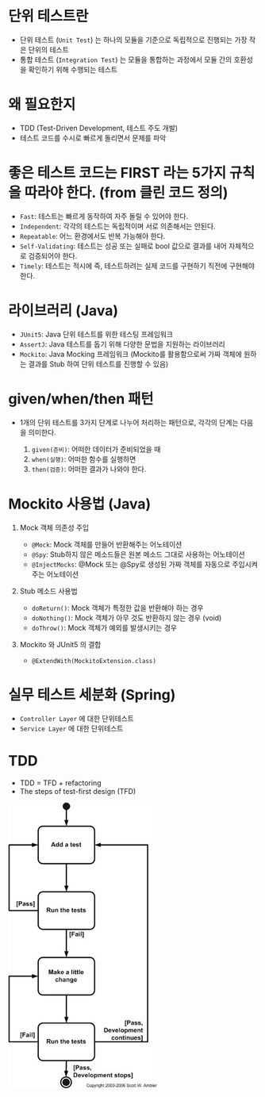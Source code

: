 단위 테스트란
=====

 - 단위 테스트 (`Unit Test`) 는 하나의 모듈을 기준으로 독립적으로 진행되는 가장 작은 단위의 테스트
 - 통합 테스트 (`Integration Test`) 는 모듈을 통합하는 과정에서 모듈 간의 호환성을 확인하기 위해 수행되는 테스트

왜 필요한지
=====

 - TDD (Test-Driven Development, 테스트 주도 개발)
 - 테스트 코드를 수시로 빠르게 돌리면서 문제를 파악

좋은 테스트 코드는 FIRST 라는 5가지 규칙을 따라야 한다. (from 클린 코드 정의)
=====

 - `Fast`: 테스트는 빠르게 동작하여 자주 돌릴 수 있어야 한다.
 - `Independent`: 각각의 테스트는 독립적이며 서로 의존해서는 안된다.
 - `Repeatable`: 어느 환경에서도 반복 가능해야 한다.
 - `Self-Validating`: 테스트는 성공 또는 실패로 bool 값으로 결과를 내어 자체적으로 검증되어야 한다.
 - `Timely`: 테스트는 적시에 즉, 테스트하려는 실제 코드를 구현하기 직전에 구현해야 한다.

라이브러리 (Java)
=====

 - `JUnit5`: Java 단위 테스트를 위한 테스팅 프레임워크
 - `AssertJ`: Java 테스트를 돕기 위해 다양한 문법을 지원하는 라이브러리
 - `Mockito`: Java Mocking 프레임워크 (Mockito를 활용함으로써 가짜 객체에 원하는 결과를 Stub 하여 단위 테스트를 진행할 수 있음)

given/when/then 패턴
=====

 - 1개의 단위 테스트를 3가지 단계로 나누어 처리하는 패턴으로, 각각의 단계는 다음을 의미한다.

   1. `given(준비)`: 어떠한 데이터가 준비되었을 때
   1. `when(실행)`: 어떠한 함수를 실행하면
   1. `then(검증)`: 어떠한 결과가 나와야 한다.

Mockito 사용법 (Java)
=====

1. Mock 객체 의존성 주입
   - `@Mock`: Mock 객체를 만들어 반환해주는 어노테이션
   - `@Spy`: Stub하지 않은 메소드들은 원본 메소드 그대로 사용하는 어노테이션
   - `@InjectMocks`: @Mock 또는 @Spy로 생성된 가짜 객체를 자동으로 주입시켜주는 어노테이션
 
1. Stub 메소드 사용법
   - `doReturn()`: Mock 객체가 특정한 값을 반환해야 하는 경우
   - `doNothing()`: Mock 객체가 아무 것도 반환하지 않는 경우 (void)
   - `doThrow()`: Mock 객체가 예외를 발생시키는 경우
 
1. Mockito 와 JUnit5 의 결합
   - `@ExtendWith(MockitoExtension.class)`

실무 테스트 세분화 (Spring)
=====

 - `Controller Layer` 에 대한 단위테스트
 - `Service Layer` 에 대한 단위테스트

TDD
=====

 - TDD = TFD + refactoring
 - The steps of test-first design (TFD)

 <img title="TDD" src="./images/TDD_steps.jpg" alt="TFD" width="300px">